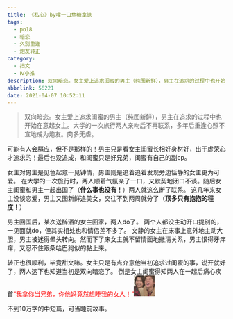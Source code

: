 ```yaml
---
title: 《私心》by嚯一口焦糖拿铁
tags:
  - po18
  - 暗恋
  - 久别重逢
  - 炮友转正
category:
  - 扫文
  - Ⅳ小推
description: 双向暗恋。女主爱上追求闺蜜的男主（纯图新鲜），男主在追求的过程中也开始在意起女主。大学的一次旅行两人亲吻后不再联系，多年后重逢心照不宣地成为炮友。肉多无虐。
abbrlink: 56221
date: 2021-04-07 10:52:11
---
```

<meta name="referrer" content="no-referrer" />

> 双向暗恋。女主爱上追求闺蜜的男主（纯图新鲜），男主在追求的过程中也开始在意起女主。大学的一次旅行两人亲吻后不再联系，多年后重逢心照不宣地成为炮友。肉多无虐。

可能有人会膈应，但不是那样的！男主只是看女主闺蜜长相好身材好，出于虚荣心才追求的！最后也没追成，和闺蜜只是好兄弟，闺蜜有自己的副cp。

女主对男主是见色起意一见钟情，男主则是追着追着发现旁边恬静的女主更为可爱。
在大学的一次旅行时，两人顺着气氛亲了一口，又默契地闭口不谈。随后女主闺蜜和男主一起出国了（**什么事也没有！**）两人就这么断了联系。
这几年来女主没谈恋爱，男主又图新鲜追美女，交往不到两周就分了（**顶多只有抱抱的程度！**）

男主回国后，某次送醉酒的女主回家，两人do了。
两个人都没主动开口提别的，一见面就do，但其实相处也和情侣差不多了。
文静的女主在床事上意外地主动大胆，男主被迷得晕头转向。然而下了床女主就不留情面地撇清关系，男主恨得牙痒痒，又忍不住跟条哈巴狗似的黏上来。

转正也很顺利，毕竟甜文嘛。女主只是有点介意他当初追求过闺蜜的事，说开就好了，两人这下也知道当初是双向暗恋了。
倒是女主闺蜜得知两人在一起后痛心疾首<font color=red>“我拿你当兄弟，你他妈竟然想睡我的女人！”</font><img src="/bq/xiaosi.gif" id="bq">

不到10万字的中短篇，可当睡前故事。